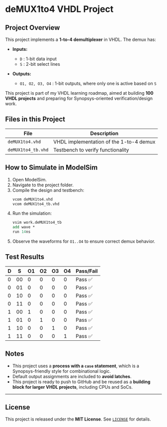# deMUX1to4 VHDL Project

## Project Overview
This project implements a **1-to-4 demultiplexer** in VHDL. The demux has:

- **Inputs:**  
  - `D` : 1-bit data input  
  - `S` : 2-bit select lines  

- **Outputs:**  
  - `O1, O2, O3, O4` : 1-bit outputs, where only one is active based on `S`  

This project is part of my VHDL learning roadmap, aimed at building **100 VHDL projects** and preparing for Synopsys-oriented verification/design work.



## Files in this Project
| File | Description |
|------|-------------|
| `deMUX1to4.vhd` | VHDL implementation of the 1-to-4 demux |
| `deMUX1to4_tb.vhd` | Testbench to verify functionality |

## How to Simulate in ModelSim

1. Open ModelSim.  
2. Navigate to the project folder.  
3. Compile the design and testbench:
   ```tcl
   vcom deMUX1to4.vhd
   vcom deMUX1to4_tb.vhd

4. Run the simulation:
   ```tcl
   vsim work.deMUX1to4_tb
   add wave *
   run 14ns
   ```
5. Observe the waveforms for `O1..O4` to ensure correct demux behavior.



## Test Results

| D | S  | O1 | O2 | O3 | O4 | Pass/Fail |
|---|----|----|----|----|----|-----------|
| 0 | 00 | 0  | 0  | 0  | 0  |  Pass ✅  |
| 0 | 01 | 0  | 0  | 0  | 0  |  Pass ✅  |
| 0 | 10 | 0  | 0  | 0  | 0  |  Pass ✅  |
| 0 | 11 | 0  | 0  | 0  | 0  |  Pass ✅  |
| 1 | 00 | 1  | 0  | 0  | 0  |  Pass ✅  |
| 1 | 01 | 0  | 1  | 0  | 0  |  Pass ✅  |
| 1 | 10 | 0  | 0  | 1  | 0  |  Pass ✅  |
| 1 | 11 | 0  | 0  | 0  | 1  |  Pass ✅  |



## Notes
- This project uses a **process with a `case` statement**, which is a Synopsys-friendly style for combinational logic.  
- Default output assignments are included to **avoid latches**.  
- This project is ready to push to GitHub and be reused as a **building block for larger VHDL projects**, including CPUs and SoCs.

---

## License
This project is released under the **MIT License**. See [`LICENSE`](LICENSE) for details.
